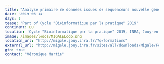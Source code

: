```yaml
---
title: "Analyse primaire de données issues de séquenceurs nouvelle génération sous Galaxy"
date: '2019-05-14'
days: 1
tease: 'Part of Cycle "Bioinformatique par la pratique" 2019'
continent: EU
location: 'Cycle "Bioinformatique par la pratique" 2019, INRA, Jouy-en-Josas, France'
image: /images/logos/MIGALELogo.png
location_url: "http://migale.jouy.inra.fr/?q=formations"
external_url: "http://migale.jouy.inra.fr/sites/all/downloads/Migale/Formations/2019/module8bis.pdf"
gtn: true
contact: "Véronique Martin"
---
```

